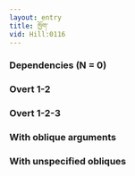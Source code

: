 ```yaml
---
layout: entry
title: ཁྱོག་
vid: Hill:0116
---
```

### Dependencies (N = 0)


### Overt 1-2


### Overt 1-2-3


### With oblique arguments


### With unspecified obliques
